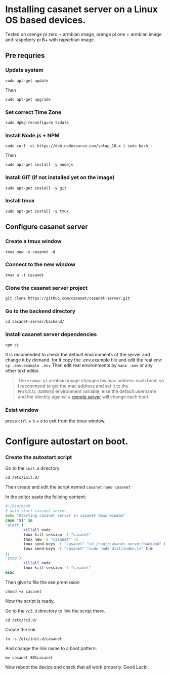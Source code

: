 # Installing casanet server on a Linux OS based devices.

Tested on orenge pi zero + armbian image, orenge pi one + armbian image and raspebery pi B+ with rapsebian image.

## Pre requries

### Update system 
```sudo apt-get update``` 

Then

```sudo apt-get upgrade``` 

### Set correct Time Zone
```sudo dpkg-reconfigure tzdata``` 

### Install Node.js + NPM
```sudo curl -sL https://deb.nodesource.com/setup_10.x | sudo bash -``` 

Then

```sudo apt-get install -y nodejs```

### Install GIT (if not installed yet on the image)
```sudo apt-get install -y git```

### Install tmux 

```sudo apt-get install -y tmux```


## Configure casanet server

### Create a tmux window
```tmux new -s casanet -d```
### Connect to the new window
```tmux a -t casanet```
### Clone the casanet server project
```git clone https://github.com/casanet/casanet-server.git```
### Go to the backend directory
```cd casanet-server/backend/```
### Install casanet server dependencies
```npm ci```

It is recomended to check the default environments of the server and change it by demand.
for it copy the .env.example file and edit the real env:
```cp .env.example .env```
Then edit real environments by ```nano .env``` or any other text editor.

> The `orange pi` armbian image changes his mac address each boot, so I recommend to get the mac address and set it to the `PHYSICAL_ADDRESS` environment variable, else the default username and the identity against a [remote server](https://github.com/casanet/remote-server) will change each boot.

### Exist window
press `ctrl` + `b` + `d` to exit from the tmux window.

# Configure autostart on boot.
### Create the autostart script
Go to the `init.d` directory

```cd /etc/init.d/```

Then create and edit the script named `casanet`
```nano casanet```

In the editor paste the folloing content:
```bash
#!/bin/bash 
# auto start casanet server 
echo "Starting casanet server in casanet tmux window" 
case "$1" in 
'start') 
        killall node 
        tmux kill-session -t "casanet" 
        tmux new -s "casanet" -d 
        tmux send-keys -t "casanet" "cd /root/casanet-server/backend" C-m 
        tmux send-keys -t "casanet" "sudo node dist/index.js" C-m 
;; 
'stop') 
        killall node 
        tmux kill-session -t "casanet" 
esac 
```
Then give to file the exe premission 

```chmod +x casanet```

Now the script is ready.

Go to the `rc3.d` directory to link the script there.

```cd /etc/rc3.d/```

Create the link 

```ln -s /etc/init.d/casanet```

And change the link name to a boot pattern.

```mv casanet S01casanet```

Now reboot the device and chack that all work properly. Good Luck!.



